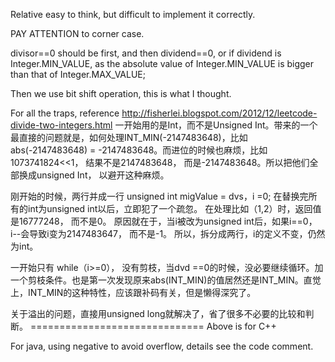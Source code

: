 
Relative easy to think, but difficult to implement it correctly.  

PAY ATTENTION to corner case.

divisor==0 should be first, and then dividend==0, or if dividend is Integer.MIN_VALUE, as the absolute value of Integer.MIN_VALUE is bigger than that of Integer.MAX_VALUE;

Then we use bit shift operation, this is what I thought.    

For all the traps, reference http://fisherlei.blogspot.com/2012/12/leetcode-divide-two-integers.html 
一开始用的是Int，而不是Unsigned Int。带来的一个最直接的问题就是，如何处理INT_MIN(-2147483648)，比如 abs(-2147483648) = -2147483648。而进位的时候也麻烦，比如1073741824<<1， 结果不是2147483648， 而是-2147483648。所以把他们全部换成unsigned Int， 以避开这种麻烦。

刚开始的时候，两行并成一行
unsigned int migValue = dvs，i =0;
在替换完所有的int为unsigned int以后，立即犯了一个疏忽。
在处理比如（1,2）时，返回值是16777248， 而不是0。
原因就在于，当i被改为unsigned int后，如果i==0， i--会导致i变为2147483647， 而不是-1。
所以，拆分成两行，i的定义不变，仍然为int。

一开始只有 while（i>=0）， 没有剪枝，当dvd ==0的时候，没必要继续循环。加一个剪枝条件。也是第一次发现原来abs(INT_MIN)的值居然还是INT_MIN。直觉上，INT_MIN的这种特性，应该跟补码有关，但是懒得深究了。

关于溢出的问题，直接用unsigned long就解决了，省了很多不必要的比较和判断。
============================== Above is for C++   

For java, using negative to avoid overflow, details see the code comment.  

 


